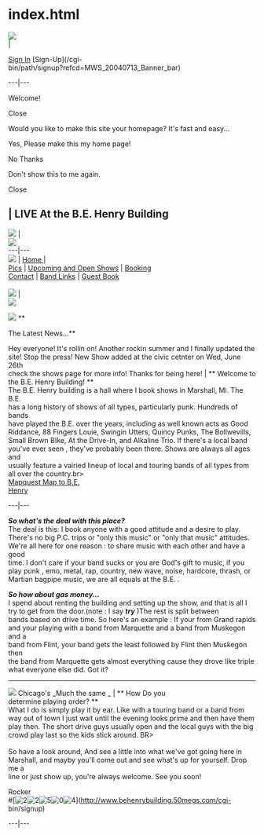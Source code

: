 # index.html

[ ![](/cgi-bin/image/images/bannertype/100X22.gif)  
](http://50megs.com/?refcd=MWS_20040713_Banner_bar) |

[Sign In](/cgi-bin/login) [Sign-Up](/cgi-  
bin/path/signup?refcd=MWS_20040713_Banner_bar)  

---|---  

Welcome!

Close

Would you like to make this site your homepage? It's fast and easy...

Yes, Please make this my home page!

No Thanks

Don't show this to me again.

Close

|  **LIVE** At the B.E. Henry Building  
---  

![](/fs_img/builder/builder25/pixel.gif) |  
![](/fs_img/builder/builder25/pixel.gif)  
---|---  
![](/fs_img/builder/builder25/pixel.gif) | [Home ](/index.html) |  
[Pics](/photo.html) | [Upcoming and Open Shows](/whats_new.html) | [Booking  
Contact](/contact.html) | [Band Links](/favorite_links.html) | [Guest Book  
](/guest_book.html)  
![](/fs_img/builder/builder25/pixel.gif) |  
![](/fs_img/builder/builder25/pixel.gif)  

![](/images/dancing_rick_eric.jpg) **  

The Latest News...**  

Hey everyone! It's rollin on! Another rockin summer and I finally updated the  
site! Stop the press! New Show added at the civic cetnter on Wed, June 26th  
check the shows page for more info! Thanks for being here! | ** Welcome to  
the B.E. Henry Building! **  
The B.E. Henry building is a hall where I book shows in Marshall, Mi. The B.E.  
has a long history of shows of all types, particularly punk. Hundreds of bands  
have played the B.E. over the years, including as well known acts as Good  
Riddance, 88 Fingers Louie, Swingin Utters, Quincy Punks, The Bollwevills,  
Small Brown BIke, At the Drive-In, and Alkaline Trio. If there's a local band  
you've ever seen , they've probably been there. Shows are always all ages and  
usually feature a vairied lineup of local and touring bands of all types from  
all over the country.br>  
[Mapquest Map to B.E.  
Henry](http://www.mapquest.com/maps/map.adp?countrycode=250&country=US&address=615+S.Marshall+st.&city=Marshall&state=MI&zipcode=49068&addtohistory=&submit.x=58&submit.y=5)  

---|---  

**_**So what's the deal with this place?**_**  
The deal is this: I book anyone with a good attitude and a desire to play.  
There's no big P.C. trips or "only this music" or "only that music" attitudes.  
We're all here for one reason : to share music with each other and have a good  
time. I don't care if your band sucks or you are God's gift to music, if you  
play punk , emo, metal, rap, country, new wave, noise, hardcore, thrash, or  
Martian bagpipe music, we are all equals at the B.E. .

***So how about gas money...***  
I spend about renting the building and setting up the show, and that is all I  
try to get from the door.(note : I say ***try*** )The rest is split between  
bands based on drive time. So here's an example : If your from Grand rapids  
and your playing with a band from Marquette and a band from Muskegon and a  
band from Flint, your band gets the least followed by Flint then Muskegon then  
the band from Marquette gets almost everything cause they drove like triple  
what everyone else did. Got it?  

---  

![](/images/dontlookdown.jpg) Chicago's _Much the same _ | ** How Do you  
determine playing order? **  
What I do is simply play it by ear. Like with a touring band or a band from  
way out of town I just wait until the evening looks prime and then have them  
play then. The short drive guys usually open and the local guys with the big  
crowd play last so the kids stick around. BR>  
[]()  
So have a look around, And see a little into what we've got going here in  
Marshall, and mayby you'll come out and see what's up for yourself. Drop me a  
line or just show up, you're always welcome. See you soon!  

Rocker  
#[![2](/fs_img/count/odometer/2.gif)![2](/fs_img/count/odometer/2.gif)![5](/fs_img/count/odometer/5.gif)![0](/fs_img/count/odometer/0.gif)![4](/fs_img/count/odometer/4.gif)](http://www.behenrybuilding.50megs.com/cgi-  
bin/signup)  

---|---  
